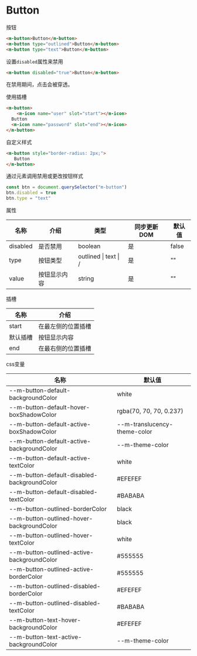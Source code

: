 # Button

按钮

```html
<m-button>Button</m-button>
<m-button type="outlined">Button</m-button>
<m-button type="text">Button</m-button>
```

设置`disabled`属性来禁用

```html
<m-button disabled="true">Button</m-button>
```

在禁用期间，点击会被穿透。

使用插槽

```html
<m-button>
	<m-icon name="user" slot="start"></m-icon>
  Button
  <m-icon name="password" slot="end"></m-icon>
</m-button>
```

自定义样式

```html
<m-button style="border-radius: 2px;">
   Button
</m-button>
```

通过元素调用禁用或更改按钮样式

```javascript
const btn = document.querySelector("m-button")
btn.disabled = true
btn.type = "text"
```

属性

| 名称     | 介绍         | 类型                  | 同步更新DOM | 默认值 |
| -------- | ------------ | --------------------- | ----------- | ------ |
| disabled | 是否禁用     | boolean               | 是          | false  |
| type     | 按钮类型     | outlined \| text \| / | 是          | ""     |
| value    | 按钮显示内容 | string                | 是          | ""     |

插槽

| 名称     | 介绍               |
| -------- | ------------------ |
| start    | 在最左侧的位置插槽 |
| 默认插槽 | 按钮显示内容       |
| end      | 在最右侧的位置插槽 |

css变量

| 名称                                        | 默认值                       |
| ------------------------------------------- | ---------------------------- |
| --m-button-default-backgroundColor          | white                        |
| --m-button-default-hover-boxShadowColor     | rgba(70, 70, 70, 0.237)      |
| --m-button-default-active-boxShadowColor    | --m-translucency-theme-color |
| --m-button-default-active-backgroundColor   | --m-theme-color              |
| --m-button-default-active-textColor         | white                        |
| --m-button-default-disabled-backgroundColor | \#EFEFEF                     |
| --m-button-default-disabled-textColor       | \#BABABA                     |
| --m-button-outlined-borderColor             | black                        |
| --m-button-outlined-hover-backgroundColor   | black                        |
| --m-button-outlined-hover-textColor         | white                        |
| --m-button-outlined-active-backgroundColor  | \#555555                     |
| --m-button-outlined-active-borderColor      | \#555555                     |
| --m-button-outlined-disabled-borderColor    | \#EFEFEF                     |
| --m-button-outlined-disabled-textColor      | \#BABABA                     |
| --m-button-text-hover-backgroundColor       | \#EFEFEF                     |
| --m-button-text-active-backgroundColor      | --m-theme-color              |

